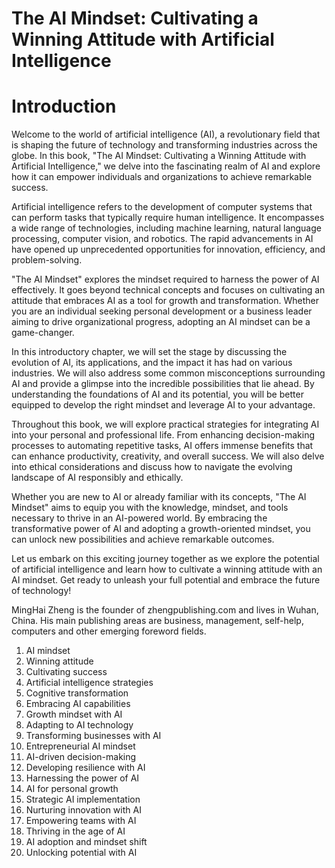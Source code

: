 # The AI Mindset: Cultivating a Winning Attitude with Artificial Intelligence

# Introduction

Welcome to the world of artificial intelligence (AI), a revolutionary field that is shaping the future of technology and transforming industries across the globe. In this book, "The AI Mindset: Cultivating a Winning Attitude with Artificial Intelligence," we delve into the fascinating realm of AI and explore how it can empower individuals and organizations to achieve remarkable success.

Artificial intelligence refers to the development of computer systems that can perform tasks that typically require human intelligence. It encompasses a wide range of technologies, including machine learning, natural language processing, computer vision, and robotics. The rapid advancements in AI have opened up unprecedented opportunities for innovation, efficiency, and problem-solving.

"The AI Mindset" explores the mindset required to harness the power of AI effectively. It goes beyond technical concepts and focuses on cultivating an attitude that embraces AI as a tool for growth and transformation. Whether you are an individual seeking personal development or a business leader aiming to drive organizational progress, adopting an AI mindset can be a game-changer.

In this introductory chapter, we will set the stage by discussing the evolution of AI, its applications, and the impact it has had on various industries. We will also address some common misconceptions surrounding AI and provide a glimpse into the incredible possibilities that lie ahead. By understanding the foundations of AI and its potential, you will be better equipped to develop the right mindset and leverage AI to your advantage.

Throughout this book, we will explore practical strategies for integrating AI into your personal and professional life. From enhancing decision-making processes to automating repetitive tasks, AI offers immense benefits that can enhance productivity, creativity, and overall success. We will also delve into ethical considerations and discuss how to navigate the evolving landscape of AI responsibly and ethically.

Whether you are new to AI or already familiar with its concepts, "The AI Mindset" aims to equip you with the knowledge, mindset, and tools necessary to thrive in an AI-powered world. By embracing the transformative power of AI and adopting a growth-oriented mindset, you can unlock new possibilities and achieve remarkable outcomes.

Let us embark on this exciting journey together as we explore the potential of artificial intelligence and learn how to cultivate a winning attitude with an AI mindset. Get ready to unleash your full potential and embrace the future of technology!

MingHai Zheng is the founder of zhengpublishing.com and lives in Wuhan, China. His main publishing areas are business, management, self-help, computers and other emerging foreword fields.



1. AI mindset
2. Winning attitude
3. Cultivating success
4. Artificial intelligence strategies
5. Cognitive transformation
6. Embracing AI capabilities
7. Growth mindset with AI
8. Adapting to AI technology
9. Transforming businesses with AI
10. Entrepreneurial AI mindset
11. AI-driven decision-making
12. Developing resilience with AI
13. Harnessing the power of AI
14. AI for personal growth
15. Strategic AI implementation
16. Nurturing innovation with AI
17. Empowering teams with AI
18. Thriving in the age of AI
19. AI adoption and mindset shift
20. Unlocking potential with AI
